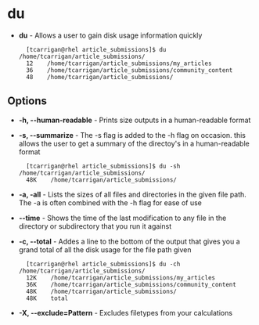# du

- **du** - Allows a user to gain disk usage information quickly

        [tcarrigan@rhel article_submissions]$ du /home/tcarrigan/article_submissions/
        12    /home/tcarrigan/article_submissions/my_articles
        36    /home/tcarrigan/article_submissions/community_content
        48    /home/tcarrigan/article_submissions/

## Options

- **-h, --human-readable** - Prints size outputs in a human-readable format
- **-s, --summarize** - The -s flag is added to the -h flag on occasion. this allows the user to get a summary of the directoy's in a human-readable format

        [tcarrigan@rhel article_submissions]$ du -sh /home/tcarrigan/article_submissions/
        48K    /home/tcarrigan/article_submissions/

- **-a, -all** - Lists the sizes of all files and directories in the given file path. The -a is often combined with the -h flag for ease of use
- **--time** - Shows the time of the last modification to any file in the directory or subdirectory that you run it against
- **-c, --total** - Addes a line to the bottom of the output that gives you a grand total of all the disk usage for the file path given

        [tcarrigan@rhel article_submissions]$ du -ch /home/tcarrigan/article_submissions/
        12K    /home/tcarrigan/article_submissions/my_articles
        36K    /home/tcarrigan/article_submissions/community_content
        48K    /home/tcarrigan/article_submissions/
        48K    total
        
- **-X, --exclude=Pattern** - Excludes filetypes from your calculations